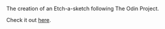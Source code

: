 The creation of an Etch-a-sketch following The Odin Project.

Check it out [here](https://rgee258.github.io/etch-a-sketch/).